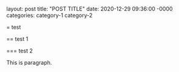 layout: post
title: "POST TITLE"
date: 2020-12-29 09:36:00 -0000
categories: category-1 category-2


= test 

== test 1

=== test 2

This is paragraph.

